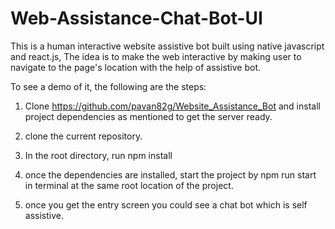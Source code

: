 # Web-Assistance-Chat-Bot-UI
This is a human interactive website assistive bot built using native javascript and react.js,
The idea is to make the web interactive by making user to navigate to the page's location with the
help of assistive bot.

To see a demo of it, the following are the steps:

1. Clone https://github.com/pavan82g/Website_Assistance_Bot and install project dependencies as mentioned
to get the server ready.

2. clone the current repository.

3. In the root directory, run npm install

4. once the dependencies are installed, start the project by npm run start in terminal at the same 
root location of the project.

5. once you get the entry screen you could see a chat bot which is self assistive.
